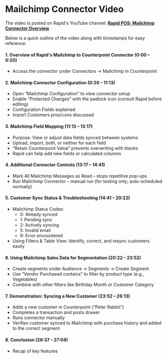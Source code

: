 # Mailchimp Connector Video

The video is posted on Rapid's YouTube channel: [**Rapid POS: Mailchimp Connector Overview**](https://www.youtube.com/watch?v=MbZKzWq3xlE)   
  
Below is a quick outline of the video along with timestamps for easy reference:

#### 1. Overview of Rapid's Mailchimp to Counterpoint Connector (0:00 – 0:20)
- Access the connector under Connectors → Mailchimp in Counterpoint

#### 2. Mailchimp Connector Configuration (0:20 – 11:13)
- Open “Mailchimp Configuration” to view connector setup
- Enable “Protected Changes” with the padlock icon (consult Rapid before editing)
- Configuration Fields explained
- Import Customers pros/cons discussed

#### 3. Mailchimp Field Mapping (11:13 – 13:17)
- Purpose: View or adjust data fields synced between systems
- Upload, import, both, or neither for each field
- “Retain Counterpoint Value” prevents overwriting with blanks
- Rapid can help add new fields or calculated columns

#### 4. Additional Connector Controls (13:17 – 14:41)
- Mark All Mailchimp Messages as Read – stops repetitive pop-ups
- Run Mailchimp Connector – manual run (for testing only; auto-scheduled normally)

#### 5. Customer Sync Status & Troubleshooting (14:41 – 20:22)
- Mailchimp Status Codes:
  - 0: Already synced
  - 1: Pending sync
  - 2: Actively syncing
  - 5: Invalid email
  - 9: Error encountered
- Using Filters & Table View: Identify, correct, and resync customers easily

#### 6. Using Mailchimp Sales Data for Segmentation (20:22 – 23:52)
- Create segments under Audience → Segments → Create Segment
- Use “Vendor Purchased contains” to filter by product type (e.g., Vegetables)
- Combine with other filters like Birthday Month or Customer Category

#### 7. Demonstration: Syncing a New Customer (23:52 – 26:13)
- Adds a new customer in Counterpoint (“Peter Rabbit”)
- Completes a transaction and posts drawer
- Runs connector manually
- Verifies customer synced to Mailchimp with purchase history and added to the correct segment

#### 8. Conclusion (26:37 – 27:04)
- Recap of key features
